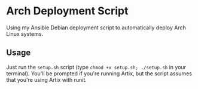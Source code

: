 # Arch Deployment Script
Using my Ansible Debian deployment script to automatically deploy Arch Linux systems.

## Usage
Just run the `setup.sh` script (type `chmod +x setup.sh; ./setup.sh` in your terminal). You'll be prompted if you're running Artix, but the script assumes that you're using Artix with runit. 
